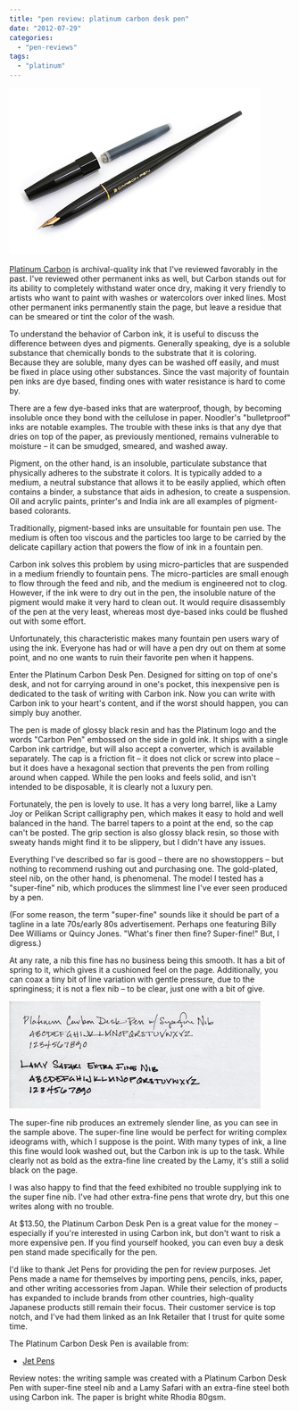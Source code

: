 ```yaml
---
title: "pen review: platinum carbon desk pen"
date: "2012-07-29"
categories: 
  - "pen-reviews"
tags: 
  - "platinum"
---
```


![Platimum Carbon Desk Pen](carbon-pen.jpeg)

[Platinum Carbon](/blog/2011/3/8/ink-review-platinum-carbon-black) is archival-quality ink that I've reviewed favorably in the past. I've reviewed other permanent inks as well, but Carbon stands out for its ability to completely withstand water once dry, making it very friendly to artists who want to paint with washes or watercolors over inked lines. Most other permanent inks permanently stain the page, but leave a residue that can be smeared or tint the color of the wash.

To understand the behavior of Carbon ink, it is useful to discuss the difference between dyes and pigments. Generally speaking, dye is a soluble substance that chemically bonds to the substrate that it is coloring. Because they are soluble, many dyes can be washed off easily, and must be fixed in place using other substances. Since the vast majority of fountain pen inks are dye based, finding ones with water resistance is hard to come by.

There are a few dye-based inks that are waterproof, though, by becoming insoluble once they bond with the cellulose in paper. Noodler's "bulletproof" inks are notable examples. The trouble with these inks is that any dye that dries on top of the paper, as previously mentioned, remains vulnerable to moisture – it can be smudged, smeared, and washed away.

Pigment, on the other hand, is an insoluble, particulate substance that physically adheres to the substrate it colors. It is typically added to a medium, a neutral substance that allows it to be easily applied, which often contains a binder, a substance that aids in adhesion, to create a suspension. Oil and acrylic paints, printer's and India ink are all examples of pigment-based colorants.

Traditionally, pigment-based inks are unsuitable for fountain pen use. The medium is often too viscous and the particles too large to be carried by the delicate capillary action that powers the flow of ink in a fountain pen.

Carbon ink solves this problem by using micro-particles that are suspended in a medium friendly to fountain pens. The micro-particles are small enough to flow through the feed and nib, and the medium is engineered not to clog. However, if the ink were to dry out in the pen, the insoluble nature of the pigment would make it very hard to clean out. It would require disassembly of the pen at the very least, whereas most dye-based inks could be flushed out with some effort.

Unfortunately, this characteristic makes many fountain pen users wary of using the ink. Everyone has had or will have a pen dry out on them at some point, and no one wants to ruin their favorite pen when it happens.

Enter the Platinum Carbon Desk Pen. Designed for sitting on top of one's desk, and not for carrying around in one's pocket, this inexpensive pen is dedicated to the task of writing with Carbon ink. Now you can write with Carbon ink to your heart's content, and if the worst should happen, you can simply buy another.

The pen is made of glossy black resin and has the Platinum logo and the words "Carbon Pen" embossed on the side in gold ink. It ships with a single Carbon ink cartridge, but will also accept a converter, which is available separately. The cap is a friction fit – it does not click or screw into place – but it does have a hexagonal section that prevents the pen from rolling around when capped. While the pen looks and feels solid, and isn't intended to be disposable, it is clearly not a luxury pen.

Fortunately, the pen is lovely to use. It has a very long barrel, like a Lamy Joy or Pelikan Script calligraphy pen, which makes it easy to hold and well balanced in the hand. The barrel tapers to a point at the end, so the cap can't be posted. The grip section is also glossy black resin, so those with sweaty hands might find it to be slippery, but I didn't have any issues.

Everything I've described so far is good – there are no showstoppers – but nothing to recommend rushing out and purchasing one. The gold-plated, steel nib, on the other hand, is phenomenal. The model I tested has a "super-fine" nib, which produces the slimmest line I've ever seen produced by a pen.

(For some reason, the term "super-fine" sounds like it should be part of a tagline in a late 70s/early 80s advertisement. Perhaps one featuring Billy Dee Williams or Quincy Jones. "What's finer then fine? Super-fine!" But, I digress.)

At any rate, a nib this fine has no business being this smooth. It has a bit of spring to it, which gives it a cushioned feel on the page. Additionally, you can coax a tiny bit of line variation with gentle pressure, due to the springiness; it is not a flex nib – to be clear, just one with a bit of give.

![writing sample](exemplar.jpeg)

The super-fine nib produces an extremely slender line, as you can see in the sample above. The super-fine line would be perfect for writing complex ideograms with, which I suppose is the point. With many types of ink, a line this fine would look washed out, but the Carbon ink is up to the task. While clearly not as bold as the extra-fine line created by the Lamy, it's still a solid black on the page.

I was also happy to find that the feed exhibited no trouble supplying ink to the super fine nib. I've had other extra-fine pens that wrote dry, but this one writes along with no trouble.

At $13.50, the Platinum Carbon Desk Pen is a great value for the money – especially if you're interested in using Carbon ink, but don't want to risk a more expensive pen. If you find yourself hooked, you can even buy a desk pen stand made specifically for the pen.

I'd like to thank Jet Pens for providing the pen for review purposes. Jet Pens made a name for themselves by importing pens, pencils, inks, paper, and other writing accessories from Japan. While their selection of products has expanded to include brands from other countries, high-quality Japanese products still remain their focus. Their customer service is top notch, and I've had them linked as an Ink Retailer that I trust for quite some time.

The Platinum Carbon Desk Pen is available from:

- [Jet Pens](http://www.jetpens.com/Platinum-Carbon-Desk-Fountain-Pen-Super-Fine-1-Carbon-Ink-Cartridge/pd/3851)

Review notes: the writing sample was created with a Platinum Carbon Desk Pen with super-fine steel nib and a Lamy Safari with an extra-fine steel both using Carbon ink. The paper is bright white Rhodia 80gsm.
